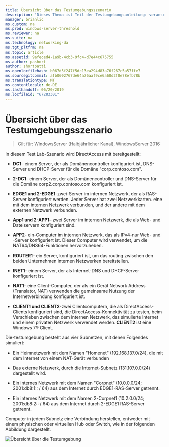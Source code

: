 ```yaml
---
title: Übersicht über das Testumgebungsszenario
description: 'Dieses Thema ist Teil der Testumgebungsanleitung: veranschaulichen von DirectAccess Multisite-Bereitstellung für Windows Server 2016'
manager: brianlic
ms.custom: na
ms.prod: windows-server-threshold
ms.reviewer: na
ms.suite: na
ms.technology: networking-da
ms.tgt_pltfrm: na
ms.topic: article
ms.assetid: 9afeced4-1a9b-4cb3-9fc4-d7e44c675755
ms.author: pashort
author: shortpatti
ms.openlocfilehash: b067d5f247f5dc13ea294d83a76f267c5a57ffe7
ms.sourcegitcommit: afb0602767de64a76aaf9ce6a60d2f0e78efb78b
ms.translationtype: MT
ms.contentlocale: de-DE
ms.lasthandoff: 06/20/2019
ms.locfileid: "67283301"
---
```

# <a name="overview-of-the-test-lab-scenario"></a>Übersicht über das Testumgebungsszenario

>Gilt für: WindowsServer (Halbjährlicher Kanal), WindowsServer 2016

In diesem Test Lab-Szenario wird DirectAccess mit bereitgestellt:  
  
-   **DC1**– einem Server, der als Domänencontroller konfiguriert ist, DNS-Server und DHCP-Server für die Domäne "corp.contoso.com".  
  
-   **2-DC1**– einem Server, der als Domänencontroller und DNS-Server für die Domäne corp2.corp.contoso.com konfiguriert ist.  
  
-   **EDGE1 und 2-EDGE1**-zwei-Server im internen Netzwerk, der als RAS-Server konfiguriert werden. Jeder Server hat zwei Netzwerkkarten. eine mit dem internen Netzwerk verbunden, und der andere mit dem externen Netzwerk verbunden.  
  
-   **App1 und 2-APP1**– zwei Server im internen Netzwerk, die als Web- und Dateiservern konfiguriert sind.  
  
-   **APP2**- ein-Computer im internen Netzwerk, das als IPv4-nur Web- und -Server konfiguriert ist. Dieser Computer wird verwendet, um die NAT64/DNS64-Funktionen hervorzuheben.  
  
-   **ROUTER1**– ein Server, konfiguriert ist, um das routing zwischen den beiden Unternehmen internen Netzwerken bereitstellen.  
  
-   **INET1**– einem Server, der als Internet-DNS und DHCP-Server konfiguriert ist.  
  
-   **NAT1**– eine Client-Computer, der als ein Gerät Network Address (Translator, NAT) verwenden die gemeinsame Nutzung der Internetverbindung konfiguriert ist.  
  
-   **CLIENT1 und CLIENT2**-zwei Clientcomputern, die als DirectAccess-Clients konfiguriert sind, die DirectAccess-Konnektivität zu testen, beim Verschieben zwischen dem internen Netzwerk, das simulierte Internet und einem privaten Netzwerk verwendet werden. **CLIENT2** ist eine Windows 7&reg; Client.  
  
Die-testumgebung besteht aus vier Subnetzen, mit denen Folgendes simuliert:  
  
-   Ein Heimnetzwerk mit dem Namen "Homenet" (192.168.137.0/24), die mit dem Internet von einem NAT-Gerät verbunden  
  
-   Das externe Netzwerk, durch die Internet-Subnetz (131.107.0.0/24) dargestellt wird.  
  
-   Ein internes Netzwerk mit dem Namen "Corpnet" (10.0.0.0/24; 2001:db8:1:: / 64) aus dem Internet durch EDGE1-RAS-Server getrennt.  
  
-   Ein internes Netzwerk mit dem Namen 2-Corpnet1 (10.2.0.0/24; 2001:db8:2:: / 64) aus dem Internet durch 2-EDGE1 RAS-Server getrennt.  
  
Computer in jedem Subnetz eine Verbindung herstellen, entweder mit einem physischen oder virtuellen Hub oder Switch, wie in der folgenden Abbildung dargestellt.  
  
![Übersicht über die Testumgebung](../../../media/Overview-of-the-Test-Lab-Scenario_4/TLG_DA_Multisite.png)  
  



